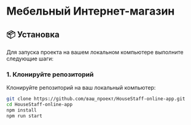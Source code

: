 # Мебельный Интернет-магазин

## 📦 Установка

Для запуска проекта на вашем локальном компьютере выполните следующие шаги:

### 1. Клонируйте репозиторий

Клонируйте репозиторий на ваш локальный компьютер:

```bash
git clone https://github.com/ваш_проект/HouseStaff-online-app.git
cd HouseStaff-online-app
npm install
npm run start